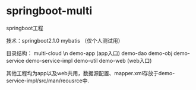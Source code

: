 # springboot-multi
springboot工程

技术：springboot2.1.0  mybatis （仅个人测试用）

目录结构：
multi-cloud \n
    demo-app (app入口)
    demo-dao
    demo-obj
    demo-service
    demo-service-impl
    demo-util
    demo-web (web入口)

其他工程均为app以及web共用，数据源配置、mapper.xml存放于demo-service-impl/src/man/reousrce中.
